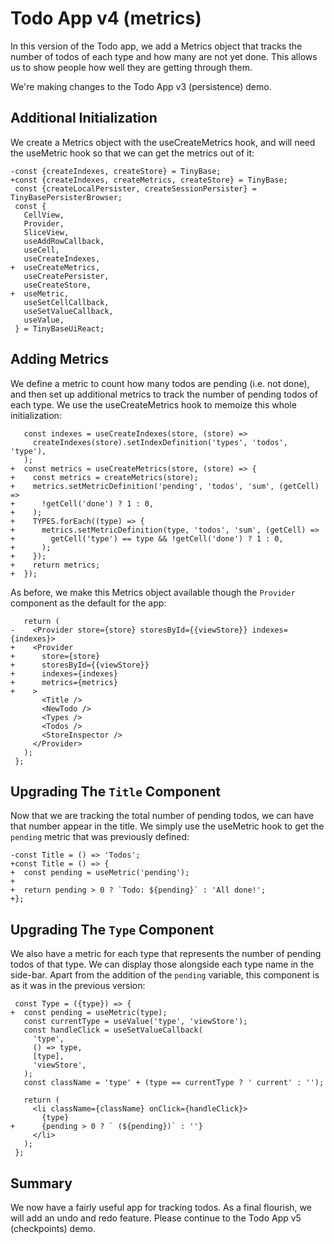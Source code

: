 # Todo App v4 (metrics)

In this version of the Todo app, we add a Metrics object that tracks the number
of todos of each type and how many are not yet done. This allows us to show
people how well they are getting through them.

We're making changes to the Todo App v3 (persistence) demo.

[base]: # 'Todo App v3 (persistence)'

## Additional Initialization

We create a Metrics object with the useCreateMetrics hook, and will need the
useMetric hook so that we can get the metrics out of it:

```diff-js
-const {createIndexes, createStore} = TinyBase;
+const {createIndexes, createMetrics, createStore} = TinyBase;
 const {createLocalPersister, createSessionPersister} = TinyBasePersisterBrowser;
 const {
   CellView,
   Provider,
   SliceView,
   useAddRowCallback,
   useCell,
   useCreateIndexes,
+  useCreateMetrics,
   useCreatePersister,
   useCreateStore,
+  useMetric,
   useSetCellCallback,
   useSetValueCallback,
   useValue,
 } = TinyBaseUiReact;
```

## Adding Metrics

We define a metric to count how many todos are pending (i.e. not done), and then
set up additional metrics to track the number of pending todos of each type. We
use the useCreateMetrics hook to memoize this whole initialization:

```diff-js
   const indexes = useCreateIndexes(store, (store) =>
     createIndexes(store).setIndexDefinition('types', 'todos', 'type'),
   );
+  const metrics = useCreateMetrics(store, (store) => {
+    const metrics = createMetrics(store);
+    metrics.setMetricDefinition('pending', 'todos', 'sum', (getCell) =>
+      !getCell('done') ? 1 : 0,
+    );
+    TYPES.forEach((type) => {
+      metrics.setMetricDefinition(type, 'todos', 'sum', (getCell) =>
+        getCell('type') == type && !getCell('done') ? 1 : 0,
+      );
+    });
+    return metrics;
+  });
```

As before, we make this Metrics object available though the `Provider` component
as the default for the app:

```diff-jsx
   return (
-    <Provider store={store} storesById={{viewStore}} indexes={indexes}>
+    <Provider
+      store={store}
+      storesById={{viewStore}}
+      indexes={indexes}
+      metrics={metrics}
+    >
       <Title />
       <NewTodo />
       <Types />
       <Todos />
       <StoreInspector />
     </Provider>
   );
 };
```

## Upgrading The `Title` Component

Now that we are tracking the total number of pending todos, we can have that
number appear in the title. We simply use the useMetric hook to get the
`pending` metric that was previously defined:

```diff-js
-const Title = () => 'Todos';
+const Title = () => {
+  const pending = useMetric('pending');
+
+  return pending > 0 ? `Todo: ${pending}` : 'All done!';
+};
```

## Upgrading The `Type` Component

We also have a metric for each type that represents the number of pending todos
of that type. We can display those alongside each type name in the side-bar.
Apart from the addition of the `pending` variable, this component is as it was
in the previous version:

```diff-jsx
 const Type = ({type}) => {
+  const pending = useMetric(type);
   const currentType = useValue('type', 'viewStore');
   const handleClick = useSetValueCallback(
     'type',
     () => type,
     [type],
     'viewStore',
   );
   const className = 'type' + (type == currentType ? ' current' : '');

   return (
     <li className={className} onClick={handleClick}>
       {type}
+      {pending > 0 ? ` (${pending})` : ''}
     </li>
   );
 };
```

## Summary

We now have a fairly useful app for tracking todos. As a final flourish, we will
add an undo and redo feature. Please continue to the Todo App v5 (checkpoints)
demo.

